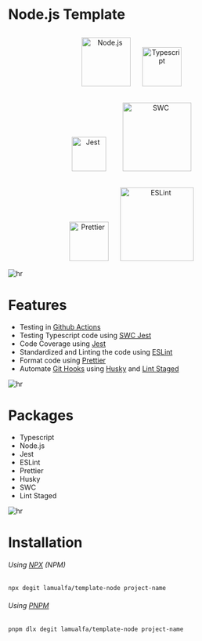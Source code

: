 # Node.js Template

<p align="center" style="margin-top: 30px;">
  <img alt="Node.js" src="https://upload.wikimedia.org/wikipedia/commons/thumb/d/d9/Node.js_logo.svg/1280px-Node.js_logo.svg.png" width="100" style="margin-right: 10px;">
  <img alt="Typescript" src="https://cdn.worldvectorlogo.com/logos/typescript.svg" width="80" style="margin-left: 10px;">
</p>

<p align="center" style="margin-top: 30px;">
  <img alt="Jest" src="https://seeklogo.com/images/J/jest-logo-F9901EBBF7-seeklogo.com.png" width="70" style="margin-right: 10px;">
  <img alt="SWC" src="https://swc.rs/logo.png" width="140" style="margin-left: 20px;">
</p>

<p align="center" style="margin-top: 30px;">
  <img alt="Prettier" src="https://prettier.io/icon.png" width="80" style="margin-right: 10px;">
  <img alt="ESLint" src="https://res.cloudinary.com/practicaldev/image/fetch/s--dWcPMxnR--/c_imagga_scale,f_auto,fl_progressive,h_420,q_auto,w_1000/https://dev-to-uploads.s3.amazonaws.com/uploads/articles/hk083ugohb8gcuv8xt8t.png" width="150" style="margin-left: 10px;">
</p>

![hr](https://user-images.githubusercontent.com/39755201/159233055-3bd55a37-7284-46ad-b759-5ab0c13b3828.png)

# Features

- Testing in [Github Actions](https://github.com/features/actions)
- Testing Typescript code using [SWC Jest](https://github.com/Brooooooklyn/swc-node/tree/master/packages/jest)
- Code Coverage using [Jest](https://jestjs.io/)
- Standardized and Linting the code using [ESLint](https://eslint.org/)
- Format code using [Prettier](https://prettier.io/)
- Automate [Git Hooks](https://git-scm.com/book/en/v2/Customizing-Git-Git-Hooks) using [Husky](https://github.com/typicode/husky) and [Lint Staged](https://github.com/okonet/lint-staged)

![hr](https://user-images.githubusercontent.com/39755201/159233055-3bd55a37-7284-46ad-b759-5ab0c13b3828.png)

# Packages

- Typescript
- Node.js
- Jest
- ESLint
- Prettier
- Husky
- SWC
- Lint Staged

![hr](https://user-images.githubusercontent.com/39755201/159233055-3bd55a37-7284-46ad-b759-5ab0c13b3828.png)

# Installation

###### Using [NPX](https://docs.npmjs.com/cli/v8/commands/npx) (NPM)

```
npx degit lamualfa/template-node project-name
```

###### Using [PNPM](https://pnpm.io/id/cli/dlx)

```
pnpm dlx degit lamualfa/template-node project-name
```
